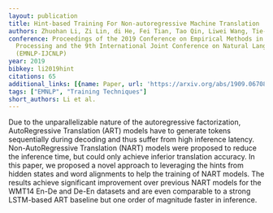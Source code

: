 ```yaml
---
layout: publication
title: Hint-based Training For Non-autoregressive Machine Translation
authors: Zhuohan Li, Zi Lin, di He, Fei Tian, Tao Qin, Liwei Wang, Tie-yan Liu
conference: Proceedings of the 2019 Conference on Empirical Methods in Natural Language
  Processing and the 9th International Joint Conference on Natural Language Processing
  (EMNLP-IJCNLP)
year: 2019
bibkey: li2019hint
citations: 65
additional_links: [{name: Paper, url: 'https://arxiv.org/abs/1909.06708'}]
tags: ["EMNLP", "Training Techniques"]
short_authors: Li et al.
---
```

Due to the unparallelizable nature of the autoregressive factorization,
AutoRegressive Translation (ART) models have to generate tokens sequentially
during decoding and thus suffer from high inference latency. Non-AutoRegressive
Translation (NART) models were proposed to reduce the inference time, but could
only achieve inferior translation accuracy. In this paper, we proposed a novel
approach to leveraging the hints from hidden states and word alignments to help
the training of NART models. The results achieve significant improvement over
previous NART models for the WMT14 En-De and De-En datasets and are even
comparable to a strong LSTM-based ART baseline but one order of magnitude
faster in inference.